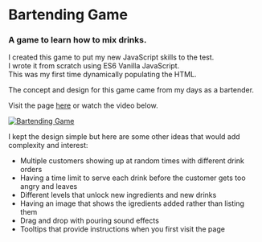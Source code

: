 # Bartending Game

### A game to learn how to mix drinks.

I created this game to put my new JavaScript skills to the test.  
I wrote it from scratch using ES6 Vanilla JavaScript.  
This was my first time dynamically populating the HTML.

The concept and design for this game came from my days as a bartender.

Visit the page [here](https://bartending-game.netlify.com/ "Bartending Game") or watch the video below.

[![Bartending Game](http://img.youtube.com/vi/zLNYzg27QPk/0.jpg)](http://www.youtube.com/watch?v=zLNYzg27QPk "Bartending Game")

I kept the design simple but here are some other ideas that would add complexity and interest:
- Multiple customers showing up at random times with different drink orders
- Having a time limit to serve each drink before the customer gets too angry and leaves
- Different levels that unlock new ingredients and new drinks
- Having an image that shows the igredients added rather than listing them
- Drag and drop with pouring sound effects
- Tooltips that provide instructions when you first visit the page
